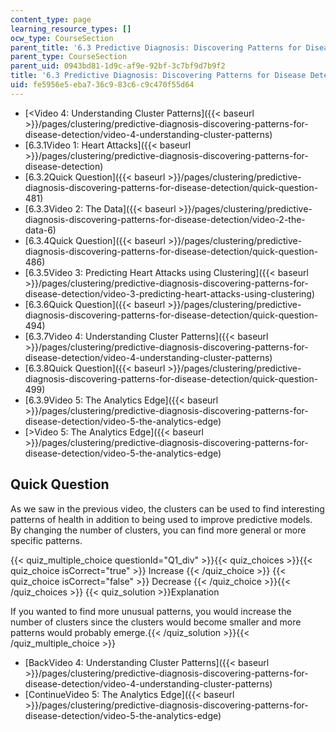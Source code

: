```yaml
---
content_type: page
learning_resource_types: []
ocw_type: CourseSection
parent_title: '6.3 Predictive Diagnosis: Discovering Patterns for Disease Detection '
parent_type: CourseSection
parent_uid: 0943bd81-1d9c-af9e-92bf-3c7bf9d7b9f2
title: '6.3 Predictive Diagnosis: Discovering Patterns for Disease Detection '
uid: fe5956e5-eba7-36c9-83c6-c9c470f55d64
---
```


*   [\<Video 4: Understanding Cluster Patterns]({{< baseurl >}}/pages/clustering/predictive-diagnosis-discovering-patterns-for-disease-detection/video-4-understanding-cluster-patterns)
*   [6.3.1Video 1: Heart Attacks]({{< baseurl >}}/pages/clustering/predictive-diagnosis-discovering-patterns-for-disease-detection)
*   [6.3.2Quick Question]({{< baseurl >}}/pages/clustering/predictive-diagnosis-discovering-patterns-for-disease-detection/quick-question-481)
*   [6.3.3Video 2: The Data]({{< baseurl >}}/pages/clustering/predictive-diagnosis-discovering-patterns-for-disease-detection/video-2-the-data-6)
*   [6.3.4Quick Question]({{< baseurl >}}/pages/clustering/predictive-diagnosis-discovering-patterns-for-disease-detection/quick-question-486)
*   [6.3.5Video 3: Predicting Heart Attacks using Clustering]({{< baseurl >}}/pages/clustering/predictive-diagnosis-discovering-patterns-for-disease-detection/video-3-predicting-heart-attacks-using-clustering)
*   [6.3.6Quick Question]({{< baseurl >}}/pages/clustering/predictive-diagnosis-discovering-patterns-for-disease-detection/quick-question-494)
*   [6.3.7Video 4: Understanding Cluster Patterns]({{< baseurl >}}/pages/clustering/predictive-diagnosis-discovering-patterns-for-disease-detection/video-4-understanding-cluster-patterns)
*   [6.3.8Quick Question]({{< baseurl >}}/pages/clustering/predictive-diagnosis-discovering-patterns-for-disease-detection/quick-question-499)
*   [6.3.9Video 5: The Analytics Edge]({{< baseurl >}}/pages/clustering/predictive-diagnosis-discovering-patterns-for-disease-detection/video-5-the-analytics-edge)
*   [\>Video 5: The Analytics Edge]({{< baseurl >}}/pages/clustering/predictive-diagnosis-discovering-patterns-for-disease-detection/video-5-the-analytics-edge)

Quick Question
--------------

As we saw in the previous video, the clusters can be used to find interesting patterns of health in addition to being used to improve predictive models. By changing the number of clusters, you can find more general or more specific patterns.

{{< quiz_multiple_choice questionId="Q1_div" >}}{{< quiz_choices >}}{{< quiz_choice isCorrect="true" >}}&nbsp;Increase&nbsp;{{< /quiz_choice >}}
{{< quiz_choice isCorrect="false" >}}&nbsp;Decrease&nbsp;{{< /quiz_choice >}}{{< /quiz_choices >}}
{{< quiz_solution >}}Explanation

If you wanted to find more unusual patterns, you would increase the number of clusters since the clusters would become smaller and more patterns would probably emerge.{{< /quiz_solution >}}{{< /quiz_multiple_choice >}}

*   [BackVideo 4: Understanding Cluster Patterns]({{< baseurl >}}/pages/clustering/predictive-diagnosis-discovering-patterns-for-disease-detection/video-4-understanding-cluster-patterns)
*   [ContinueVideo 5: The Analytics Edge]({{< baseurl >}}/pages/clustering/predictive-diagnosis-discovering-patterns-for-disease-detection/video-5-the-analytics-edge)